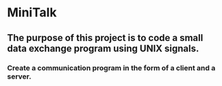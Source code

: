 # MiniTalk
## The purpose of this project is to code a small data exchange program using UNIX signals.
### Create a communication program in the form of a client and a server.
